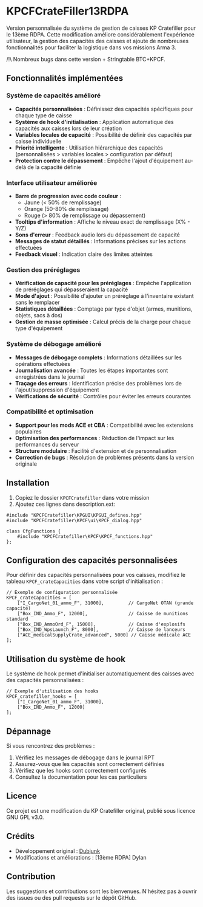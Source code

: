 # KPCFCrateFiller13RDPA

Version personnalisée du système de gestion de caisses KP Cratefiller pour le 13ème RDPA. Cette modification améliore considérablement l'expérience utilisateur, la gestion des capacités des caisses et ajoute de nombreuses fonctionnalités pour faciliter la logistique dans vos missions Arma 3.

/!\ Nombreux bugs dans cette version + Stringtable BTC+KPCF.

## Fonctionnalités implémentées

### Système de capacités amélioré
- **Capacités personnalisées** : Définissez des capacités spécifiques pour chaque type de caisse
- **Système de hook d'initialisation** : Application automatique des capacités aux caisses lors de leur création
- **Variables locales de capacité** : Possibilité de définir des capacités par caisse individuelle
- **Priorité intelligente** : Utilisation hiérarchique des capacités (personnalisées > variables locales > configuration par défaut)
- **Protection contre le dépassement** : Empêche l'ajout d'équipement au-delà de la capacité définie

### Interface utilisateur améliorée
- **Barre de progression avec code couleur** :
  - Jaune (< 50% de remplissage)
  - Orange (50-80% de remplissage)
  - Rouge (> 80% de remplissage ou dépassement)
- **Tooltips d'information** : Affiche le niveau exact de remplissage (X% - Y/Z)
- **Sons d'erreur** : Feedback audio lors du dépassement de capacité
- **Messages de statut détaillés** : Informations précises sur les actions effectuées
- **Feedback visuel** : Indication claire des limites atteintes

### Gestion des préréglages
- **Vérification de capacité pour les préréglages** : Empêche l'application de préréglages qui dépasseraient la capacité
- **Mode d'ajout** : Possibilité d'ajouter un préréglage à l'inventaire existant sans le remplacer
- **Statistiques détaillées** : Comptage par type d'objet (armes, munitions, objets, sacs à dos)
- **Gestion de masse optimisée** : Calcul précis de la charge pour chaque type d'équipement

### Système de débogage amélioré
- **Messages de débogage complets** : Informations détaillées sur les opérations effectuées
- **Journalisation avancée** : Toutes les étapes importantes sont enregistrées dans le journal
- **Traçage des erreurs** : Identification précise des problèmes lors de l'ajout/suppression d'équipement
- **Vérifications de sécurité** : Contrôles pour éviter les erreurs courantes

### Compatibilité et optimisation
- **Support pour les mods ACE et CBA** : Compatibilité avec les extensions populaires
- **Optimisation des performances** : Réduction de l'impact sur les performances du serveur
- **Structure modulaire** : Facilité d'extension et de personnalisation
- **Correction de bugs** : Résolution de problèmes présents dans la version originale

## Installation

1. Copiez le dossier `KPCFCratefiller` dans votre mission
2. Ajoutez ces lignes dans description.ext:

```//KPCF
#include "KPCFCratefiller\KPGUI\KPGUI_defines.hpp" 
#include "KPCFCratefiller\KPCF\ui\KPCF_dialog.hpp"

class CfgFunctions {
    #include "KPCFCratefiller\KPCF\KPCF_functions.hpp"
};
```
## Configuration des capacités personnalisées

Pour définir des capacités personnalisées pour vos caisses, modifiez le tableau `KPCF_crateCapacities` dans votre script d'initialisation :

```sqf
// Exemple de configuration personnalisée
KPCF_crateCapacities = [
    ["I_CargoNet_01_ammo_F", 31000],         // CargoNet OTAN (grande capacité)
    ["Box_IND_Ammo_F", 12000],               // Caisse de munitions standard
    ["Box_IND_AmmoOrd_F", 15000],            // Caisse d'explosifs
    ["Box_IND_WpsLaunch_F", 8000],           // Caisse de lanceurs
    ["ACE_medicalSupplyCrate_advanced", 5000] // Caisse médicale ACE
];
```

## Utilisation du système de hook

Le système de hook permet d'initialiser automatiquement des caisses avec des capacités personnalisées :

```sqf
// Exemple d'utilisation des hooks
KPCF_cratefiller_hooks = [
    ["I_CargoNet_01_ammo_F", 31000],
    ["Box_IND_Ammo_F", 12000]
];
```

## Dépannage

Si vous rencontrez des problèmes :
1. Vérifiez les messages de débogage dans le journal RPT
2. Assurez-vous que les capacités sont correctement définies
3. Vérifiez que les hooks sont correctement configurés
4. Consultez la documentation pour les cas particuliers

## Licence

Ce projet est une modification du KP Cratefiller original, publié sous licence GNU GPL v3.0.

## Crédits

- Développement original : [Dubjunk](https://github.com/KillahPotatoes)
- Modifications et améliorations : [13ème RDPA] Dylan

## Contribution

Les suggestions et contributions sont les bienvenues. N'hésitez pas à ouvrir des issues ou des pull requests sur le dépôt GitHub. 
